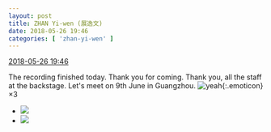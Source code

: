 ```yaml
---
layout: post
title: ZHAN Yi-wen (展逸文)
date: 2018-05-26 19:46
categories: [ 'zhan-yi-wen' ]
---
```


<div class="weibo-info">
  <a href="https://weibo.com/6108090526/GisZZALeo">2018-05-26 19:46</a>
</div>

The recording finished today. Thank you for coming. Thank you, all the staff at the backstage. Let's meet on 9th June in Guangzhou. ![yeah](https://img.t.sinajs.cn/t4/appstyle/expression/ext/normal/29/2018new_ye_org.png){:.emoticon}×3

<!-- more -->

<ul class="weibo-pic-list-1">
  <li class="weibo-pic">
    <a href="https://wx3.sinaimg.cn/mw690/006FmVn8ly1frozd3ea8dj30qo0zitdo.jpg"><img src="https://wx3.sinaimg.cn/thumb150/006FmVn8ly1frozd3ea8dj30qo0zitdo.jpg"/></a>
  </li>
  <li class="weibo-pic">
    <a href="https://wx3.sinaimg.cn/mw690/006FmVn8ly1frozd1i8y0j30qo0zigr2.jpg"><img src="https://wx3.sinaimg.cn/thumb150/006FmVn8ly1frozd1i8y0j30qo0zigr2.jpg"/></a>
  </li>
</ul>
